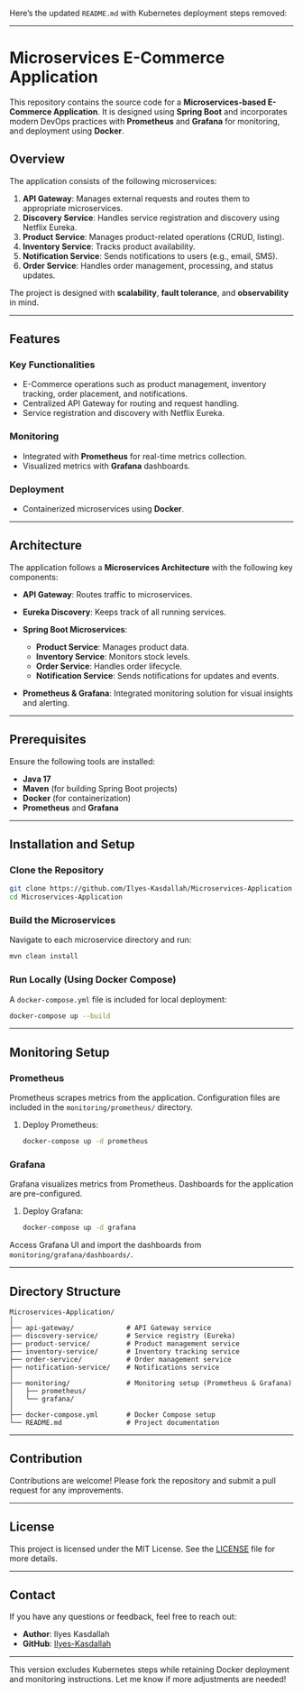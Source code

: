 Here’s the updated `README.md` with Kubernetes deployment steps removed:

---

# Microservices E-Commerce Application

This repository contains the source code for a **Microservices-based E-Commerce Application**. It is designed using **Spring Boot** and incorporates modern DevOps practices with **Prometheus** and **Grafana** for monitoring, and deployment using **Docker**.

## Overview

The application consists of the following microservices:

1. **API Gateway**: Manages external requests and routes them to appropriate microservices.
2. **Discovery Service**: Handles service registration and discovery using Netflix Eureka.
3. **Product Service**: Manages product-related operations (CRUD, listing).
4. **Inventory Service**: Tracks product availability.
5. **Notification Service**: Sends notifications to users (e.g., email, SMS).
6. **Order Service**: Handles order management, processing, and status updates.

The project is designed with **scalability**, **fault tolerance**, and **observability** in mind.

---

## Features

### Key Functionalities
- E-Commerce operations such as product management, inventory tracking, order placement, and notifications.
- Centralized API Gateway for routing and request handling.
- Service registration and discovery with Netflix Eureka.

### Monitoring
- Integrated with **Prometheus** for real-time metrics collection.
- Visualized metrics with **Grafana** dashboards.

### Deployment
- Containerized microservices using **Docker**.

---

## Architecture

The application follows a **Microservices Architecture** with the following key components:

- **API Gateway**: Routes traffic to microservices.
- **Eureka Discovery**: Keeps track of all running services.
- **Spring Boot Microservices**: 
  - **Product Service**: Manages product data.
  - **Inventory Service**: Monitors stock levels.
  - **Order Service**: Handles order lifecycle.
  - **Notification Service**: Sends notifications for updates and events.

- **Prometheus & Grafana**: Integrated monitoring solution for visual insights and alerting.

---

## Prerequisites

Ensure the following tools are installed:
- **Java 17**
- **Maven** (for building Spring Boot projects)
- **Docker** (for containerization)
- **Prometheus** and **Grafana**

---

## Installation and Setup

### Clone the Repository
```bash
git clone https://github.com/Ilyes-Kasdallah/Microservices-Application.git
cd Microservices-Application
```

### Build the Microservices
Navigate to each microservice directory and run:
```bash
mvn clean install
```

### Run Locally (Using Docker Compose)
A `docker-compose.yml` file is included for local deployment:
```bash
docker-compose up --build
```

---

## Monitoring Setup

### Prometheus
Prometheus scrapes metrics from the application. Configuration files are included in the `monitoring/prometheus/` directory.

1. Deploy Prometheus:
   ```bash
   docker-compose up -d prometheus
   ```

### Grafana
Grafana visualizes metrics from Prometheus. Dashboards for the application are pre-configured.

1. Deploy Grafana:
   ```bash
   docker-compose up -d grafana
   ```

Access Grafana UI and import the dashboards from `monitoring/grafana/dashboards/`.

---

## Directory Structure

```
Microservices-Application/
│
├── api-gateway/             # API Gateway service
├── discovery-service/       # Service registry (Eureka)
├── product-service/         # Product management service
├── inventory-service/       # Inventory tracking service
├── order-service/           # Order management service
├── notification-service/    # Notifications service
│
├── monitoring/              # Monitoring setup (Prometheus & Grafana)
│   ├── prometheus/
│   └── grafana/
│
├── docker-compose.yml       # Docker Compose setup
└── README.md                # Project documentation
```

---

## Contribution

Contributions are welcome! Please fork the repository and submit a pull request for any improvements.

---

## License

This project is licensed under the MIT License. See the [LICENSE](https://www.geeksforgeeks.org/java-spring-boot-microservices-example-step-by-step-guide/) file for more details.

---

## Contact

If you have any questions or feedback, feel free to reach out:

- **Author**: Ilyes Kasdallah
- **GitHub**: [Ilyes-Kasdallah](https://github.com/Ilyes-Kasdallah)

---

This version excludes Kubernetes steps while retaining Docker deployment and monitoring instructions. Let me know if more adjustments are needed!